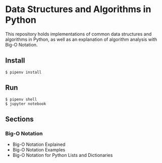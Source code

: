 # Data Structures and Algorithms in Python

This repository holds implementations of common data structures and algorithms in Python, as well as an explanation of algorithm analysis with Big-O Notation.

## Install

    $ pipenv install

## Run

    $ pipenv shell
    $ jupyter notebook

## Sections

### Big-O Notation

- Big-O Notation Explained
- Big-O Notation Examples
- Big-O Notation for Python Lists and Dictionaries
